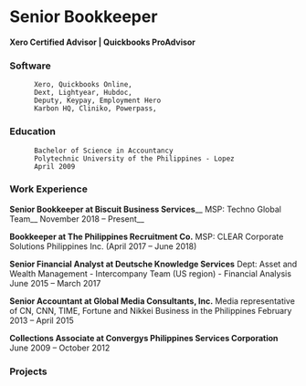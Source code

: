 # Senior Bookkeeper 
**Xero Certified Advisor | Quickbooks ProAdvisor**

### Software
          Xero, Quickbooks Online, 
          Dext, Lightyear, Hubdoc,
          Deputy, Keypay, Employment Hero
          Karbon HQ, Cliniko, Powerpass, 

### Education
          Bachelor of Science in Accountancy 
          Polytechnic University of the Philippines - Lopez 
          April 2009

### Work Experience

**Senior Bookkeeper at Biscuit Business Services**__
MSP: Techno Global Team__
November 2018 – Present__

**Bookkeeper at The Philippines Recruitment Co.**
  MSP: CLEAR Corporate Solutions Philippines Inc.
  (April 2017 – June 2018)

**Senior Financial Analyst at Deutsche Knowledge Services**
  Dept: Asset and Wealth Management - Intercompany Team (US region) - Financial Analysis
  June 2015 – March 2017

**Senior Accountant at Global Media Consultants, Inc.**
  Media representative of CN, CNN, TIME, Fortune and Nikkei Business in the Philippines
  February 2013 – April 2015

**Collections Associate at Convergys Philippines Services Corporation**
  June 2009 – October 2012


### Projects
